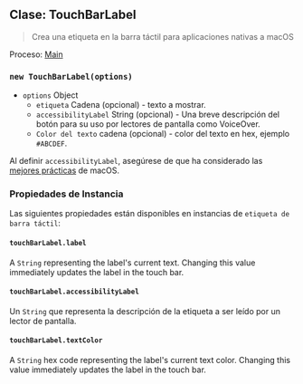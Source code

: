 ## Clase: TouchBarLabel

> Crea una etiqueta en la barra táctil para aplicaciones nativas a macOS

Proceso: [Main](../tutorial/application-architecture.md#main-and-renderer-processes)

### `new TouchBarLabel(options)`

* `options` Object
  * `etiqueta` Cadena (opcional) - texto a mostrar.
  * `accessibilityLabel` String (opcional) - Una breve descripción del botón para su uso por lectores de pantalla como VoiceOver.
  * `Color del texto` cadena (opcional) - color del texto en hex, ejemplo `#ABCDEF`.

Al definir `accessibilityLabel`, asegúrese de que ha considerado las [mejores prácticas](https://developer.apple.com/documentation/appkit/nsaccessibilitybutton/1524910-accessibilitylabel?language=objc) de macOS.

### Propiedades de Instancia

Las siguientes propiedades están disponibles en instancias de `etiqueta de barra táctil`:

#### `touchBarLabel.label`

A `String` representing the label's current text. Changing this value immediately updates the label in the touch bar.

#### `touchBarLabel.accessibilityLabel`

Un `String` que representa la descripción de la etiqueta a ser leído por un lector de pantalla.

#### `touchBarLabel.textColor`

A `String` hex code representing the label's current text color. Changing this value immediately updates the label in the touch bar.
